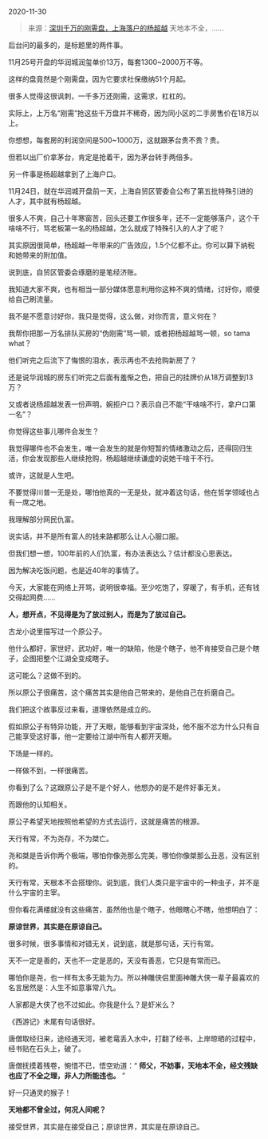 2020-11-30

> 来源：[深圳千万的刚需盘，上海落户的杨超越](http://mp.weixin.qq.com/s?__biz=MzU3NDc5Nzc0NQ==&mid=2247496404&idx=2&sn=4556d2a66ee9bafe442d3cc610e5d172&chksm=fd2e500aca59d91c79ca17d43b3c57f1141f39c62b6e18e3c9e7c93897fdd3a85853708e34c4&scene=27#wechat_redirect)
> 天地本不全，......

后台问的最多的，是标题里的两件事。  

  

11月25号开盘的华润城润玺单价13万，每套1300~2000万不等。  

  

这样的盘竟然是个刚需盘，因为它要求社保缴纳51个月起。  

  

很多人觉得这很讽刺，一千多万还刚需，这需求，杠杠的。  

  

实际上，上万名“刚需”抢这些千万盘并不稀奇，因为同小区的二手房售价在18万以上。  

  

你想想，每套房的利润空间是500~1000万，这就跟茅台贵不贵？贵。

  

但若以出厂价拿茅台，肯定是抢着干，因为茅台转手两倍多。

  

另一件事是杨超越拿到了上海户口。  

  

11月24日，就在华润城开盘前一天，上海自贸区管委会公布了第五批特殊引进的人才，其中就有杨超越。

  

很多人不爽，自己十年寒窗苦，回头还要工作很多年，还不一定能够落户，这个干啥啥不行，骂老板第一名的杨超越，怎么就成了特殊引入的人才了呢？  

  

其实原因很简单，杨超越一年带来的广告效应，1.5个亿都不止。你可以算下纳税和她带来的附加值。  

  

说到底，自贸区管委会琢磨的是笔经济账。  

  

我知道大家不爽，也有相当一部分媒体愿意利用你这种不爽的情绪，讨好你，顺便给自己刷流量。  

  

我不是不愿意讨好你，我只是觉得，这么做，对你而言，意义何在？  

  

我帮你把那一万名排队买房的“伪刚需”骂一顿，或者把杨超越骂一顿，so tama what？

  

他们听完之后流下了悔恨的泪水，表示再也不去抢购新房了？  

  

还是说华润城的房东们听完之后面有羞惭之色，把自己的挂牌价从18万调整到13万？

  

又或者说杨超越发表一份声明，婉拒户口？表示自己不能“干啥啥不行，拿户口第一名”？  

  

你觉得这些事儿哪件会发生？

  

我觉得哪件也不会发生，唯一会发生的就是你短暂的情绪激动之后，还得回归生活，你会发现那些人继续抢购，杨超越继续谦虚的说她干啥干不行。  

  

或许，这就是人生吧。  

  

不要觉得川普一无是处，哪怕他真的一无是处，就冲着这句话，他在哲学领域也占有一席之地。

  

我理解部分网民仇富。

  

说实话，并不是所有富人的钱来路都那么让人心服口服。

  

但我们想一想，100年前的人们仇富，有办法表达么？估计都没心思表达。  

  

因为解决吃饭问题，也是近40年的事情了。  

  

今天，大家能在网络上开骂，说明很幸福。至少吃饱了，穿暖了，有手机，还有钱交得起网费......

  

 **人，想开点，不见得是为了放过别人，而是为了放过自己。**

  

古龙小说里描写过一个原公子。

  

他什么都好，家世好，武功好，唯一的缺陷，他是个瞎子，他不肯接受自己是个瞎子，企图把整个江湖全变成瞎子。

  

这可能么？这做不到的。  

  

所以原公子很痛苦，这个痛苦其实是他自己带来的，是他自己在折磨自己。

  

我们把这个故事反过来看，道理依然是成立的。

  

假如原公子有特异功能，开了天眼，能够看到宇宙深处，他不服不忿为什么只有自己能享受这好事，他一定要给江湖中所有人都开天眼。

  

下场是一样的。

  

一样做不到，一样很痛苦。  

  

你看到了么？这跟原公子是不是个好人，他想办的是不是件好事无关。  

  

而跟他的认知相关。  

  

原公子希望天地按照他希望的方式去运行，这就是痛苦的根源。

  

天行有常，不为尧存，不为桀亡。

  

尧和桀是告诉你两个极端，哪怕你像尧那么完美，哪怕你像桀那么丑恶，没有区别的。

  

天行有常，天根本不会搭理你。说到底，我们人类只是宇宙中的一种虫子，并不是什么宇宙的主宰。

  

但你看花满楼就没有这些痛苦，虽然他也是个瞎子，他眼瞎心不瞎，他想明白了：

  

 **原谅世界，其实是在原谅自己。**

  

很多时候，很多事情和对错无关，说到底，就是那句话，天行有常。

  

天不一定是善的，天也不一定是恶的，天没有善恶，它只是有常而已。

  

哪怕你是尧，也一样有太多无能为力。所以神雕侠侣里面神雕大侠一辈子最喜欢的名言居然是：人生不如意事常八九。  

  

人家都是大侠了也不过如此。你我是什么？是虾米么？

  

《西游记》末尾有句话很好。

  

唐僧取经归来，途经通天河，被老鼋丢入水中，打翻了经书，上岸晾晒的过程中，经书贴在石头上，破了。

  

唐僧抚摸着残卷，惋惜不已，悟空劝道：“ **师父，不妨事，天地本不全，经文残缺也应了不全之理，非人力所能违也。** ”

  

好一只通灵的猴子！

  

 **天地都不曾全过，何况人间呢？**

  

接受世界，其实是在接受自己；原谅世界，其实是在原谅自己。

